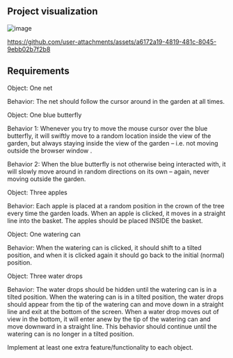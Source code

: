 ## Project visualization

![image](https://github.com/user-attachments/assets/5d6c1c24-3e35-46d9-91f0-b8be6eb73e40)

https://github.com/user-attachments/assets/a6172a19-4819-481c-8045-9ebb02b7f2b8

## Requirements

Object: One net

Behavior: The net should follow the cursor around in the garden at all times.


Object: One blue butterfly

Behavior 1: Whenever you try to move the mouse cursor over the blue butterfly, it will swiftly move to a random location inside the view of the garden, but always staying inside the view of the garden – i.e. not moving outside the browser window .

Behavior 2: When the blue butterfly is not otherwise being interacted with, it will slowly move around in random directions on its own – again, never moving outside the garden.


Object: Three apples

Behavior: Each apple is placed at a random position in the crown of the tree every time the garden loads. When an apple is clicked, it moves in a straight line into the basket. The apples should be placed INSIDE the basket.


Object: One watering can

Behavior: When the watering can is clicked, it should shift to a tilted position, and when it is clicked again it should go back to the initial (normal) position.


Object: Three water drops

Behavior: The water drops should be hidden until the watering can is in a tilted position. When the watering can is in a tilted position, the water drops should appear from the tip of the watering can and move down in a straight line and exit at the bottom of the screen. When a water drop moves out of view in the bottom, it will enter anew by the tip of the watering can and move downward in a straight line. This behavior should continue until the watering can is no longer in a tilted position. 


Implement at least one extra feature/functionality to each object.
